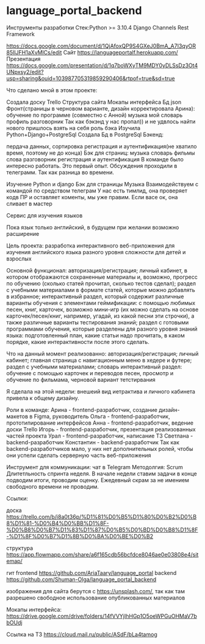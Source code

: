 # language_portal_backend
Инструменты разработки
Стек:Python >= 3.10.4
Django Channels Rest Framework

https://docs.google.com/document/d/1QjAfoxQP9S4GXeJ0BmA_A7I3qyOR85IlJFH1aXvMlCs/edit
Сайт
https://languageportalf.herokuapp.com/
Презентация
https://docs.google.com/presentation/d/1q7boWXyTM9MDY0yDLSsDz3Ot4UNpxsy2/edit?usp=sharing&ouid=103987705319859290406&rtpof=true&sd=true

Что сделано мной в этом проекте:

Создала доску Trello
Структура сайта
Мокапы интерфейса
Бд json
Фронт(страницы в черновом варианте, дизайн корректировала Арина):
обучение по программе (совместно с Анной)
музыка
мой словарь
профиль
разговорник Так как бэкэнд у нас пропал)) и не удвлось найти нового пришлось взять на себя роль бэка Изучила Python+Django+PostgreSql Создала Бд в PostgreSql
Бэкенд:

пердача данных, сортировка
регистрация и аутентификация(не хватило время, поэтому не до конца) Бэк для страниц:
музыка
словарь
фильмы
слова
разговорник
регистрация и аутентификация
В команде было интересно работать. Это первый опыт. Обсуждения проходили в телеграмм. Так как разница во времени.

Изучение Python и django
Бэк для страницы Музыка
Взаимодействуем с командой по средством телеграм
У нас есть тимлид, она проверяет кодв ПР и оставляет коменты, мы уже правим. Если васе ок, она сливает в мастер

Сервис для изучения языков

Пока язык только английский, в будущем при желании возможно расширение

Цель проекта: разработка интерактивного веб-приложения для изучения английского языка разного уровня сложности для детей и взрослых

Основной функционал:
авторизация/регистрация;
личный кабинет, в котором отображаются сохраненные материалы и, возможно, прогресс по обучению (сколько статей прочитал, сколько тестов сделал);
раздел с учебными материалами в формате статей, которые можно добавлять в избранное;
интерактивный раздел, который содержит различные варианты обучения с элементами геймификации: с помощью любимых песен, книг, карточек, возможно мини-игр (их можно сделать на основе карточек/песен/книг, например, угадай, из какой песни эти строчки), а также различные варианты тестирования знаний;
раздел с готовыми программами обучения, которые разделены для разного уровня знаний языка: подготовленный план, какие статьи надо прочитать, в каком порядке, какие интерактивности после этого сделать.

Что на данный момент реализованно:
авторизация/регистрация;
личный кабинет;
главная страница с навигационным меню в хедере и футере;
раздел с учебными материалами;
словарь
интерактивный раздел: обучение с помощью карточек и переводов песен, просмотр и обучение по фильмама,
черновой вариант тетстирвания

Я сделала на этой недели: внешеий вид иетрактива и личного кабинета привела к общему дизайну.

Роли в команде:
Арина - frontend-разработчик, создание дизайн-макетов в Figma, руководитель
Ольга - frontend-разработчик, прототипирование интерфейсов
Анна - frontend-разработчик, ведение доски Trello
Игорь - frontend-разработчик, презентация реализованных частей проекта
Урал - frontend-разработчик, написание ТЗ
Светлана - backend-разработчик
Константин - backend-разработчик
Так как backend-разработчиков мало, у них нет дополнительных ролей, чтобы они успели сделать серверную часть веб-приложения

Инструмент для коммуникации: чат в Telegram
Методолгия: Scrum
Длитетльность спринта неделя. В начале недели ставим задачи в конце подводим итоги, проводим оценку. Ежедевный скрам за не имением свободного времени не проводим.

Ссылки:

доска https://trello.com/b/i8a0t36p/%D1%81%D0%B5%D1%80%D0%B2%D0%B8%D1%81-%D0%B4%D0%BB%D1%8F-%D0%B8%D0%B7%D1%83%D1%87%D0%B5%D0%BD%D0%B8%D1%8F-%D1%8F%D0%B7%D1%8B%D0%BA%D0%BE%D0%B2

структура https://app.flowmapp.com/share/a6f165cdb56bcfdce8046ae0e03808e4/sitemap/

гит
frontend
https://github.com/AriaTaary/language_portal
backend
https://github.com/Shuman-Olga/language_portal_backend

изображения для сайта берутся с https://unsplash.com/, так как там разрешено свободное использование опубликованных материалов

Мокапы интерфейса: https://drive.google.com/drive/folders/14fVVYjIhHGp1O5oeWPGuOHMaV7bbOUdj

Ссылка на ТЗ https://cloud.mail.ru/public/ASdF/bLa4tamog

